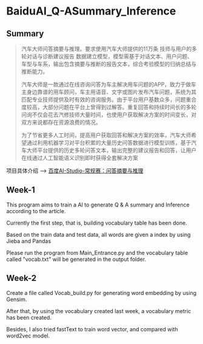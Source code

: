# BaiduAI_Q-ASummary_Inference

## Summary

> 汽车大师问答摘要与推理。要求使用汽车大师提供的11万条 技师与用户的多轮对话与诊断建议报告 数据建立模型，模型需基于对话文本、用户问题、车型与车系，输出包含摘要与推断的报告文本，综合考验模型的归纳总结与推断能力。
>
> 汽车大师是一款通过在线咨询问答为车主解决用车问题的APP，致力于做车主身边靠谱的用车顾问，车主用语音、文字或图片发布汽车问题，系统为其匹配专业技师提供及时有效的咨询服务。由于平台用户基数众多，问题重合度较高，大部分问题在平台上曾得到过解答。重复回答和持续时间长的多轮问询不仅会花去汽修技师大量时间，也使用户获取解决方案的时间变长，对双方来说都存在资源浪费的情况。
>
> 为了节省更多人工时间，提高用户获取回答和解决方案的效率，汽车大师希望通过利用机器学习对平台积累的大量历史问答数据进行模型训练，基于汽车大师平台提供的历史多轮问答文本，输出完整的建议报告和回答，让用户在线通过人工智能语义识别即时获得全套解决方案

项目具体介绍 --> [百度AI-Studio-常规赛：问答摘要与推理](https://aistudio.baidu.com/aistudio/competition/detail/3)



## Week-1

This program aims to train a AI to generate Q & A summary and Inference according to the article.

Currently the first step, that is, building vocabulary table has been done.

Based on the train data and test data, all words are given a index by using Jieba and Pandas

Please run the program from Main_Entrance.py and the vocabulary table called "vocab.txt" will be generated in the output folder.



## Week-2

Create a file called Vocab_build.py for generating word embedding by using Gensim.

After that, by using the vocabulary created last week, a vocabulary metric has been created.

Besides, I also tried fastText to train word vector, and compared with word2vec model.

